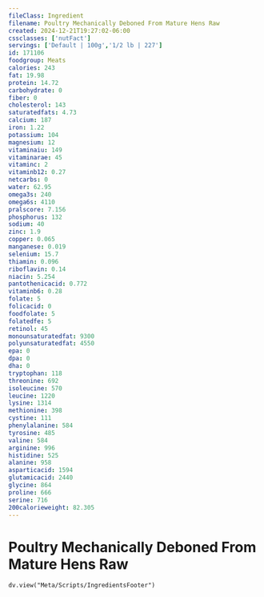 ```yaml
---
fileClass: Ingredient
filename: Poultry Mechanically Deboned From Mature Hens Raw
created: 2024-12-21T19:27:02-06:00
cssclasses: ['nutFact']
servings: ['Default | 100g','1/2 lb | 227']
id: 171106
foodgroup: Meats
calories: 243
fat: 19.98
protein: 14.72
carbohydrate: 0
fiber: 0
cholesterol: 143
saturatedfats: 4.73
calcium: 187
iron: 1.22
potassium: 104
magnesium: 12
vitaminaiu: 149
vitaminarae: 45
vitaminc: 2
vitaminb12: 0.27
netcarbs: 0
water: 62.95
omega3s: 240
omega6s: 4110
pralscore: 7.156
phosphorus: 132
sodium: 40
zinc: 1.9
copper: 0.065
manganese: 0.019
selenium: 15.7
thiamin: 0.096
riboflavin: 0.14
niacin: 5.254
pantothenicacid: 0.772
vitaminb6: 0.28
folate: 5
folicacid: 0
foodfolate: 5
folatedfe: 5
retinol: 45
monounsaturatedfat: 9300
polyunsaturatedfat: 4550
epa: 0
dpa: 0
dha: 0
tryptophan: 118
threonine: 692
isoleucine: 570
leucine: 1220
lysine: 1314
methionine: 398
cystine: 111
phenylalanine: 584
tyrosine: 485
valine: 584
arginine: 996
histidine: 525
alanine: 958
asparticacid: 1594
glutamicacid: 2440
glycine: 864
proline: 666
serine: 716
200calorieweight: 82.305
---
```


# Poultry Mechanically Deboned From Mature Hens Raw

```dataviewjs
dv.view("Meta/Scripts/IngredientsFooter")
```